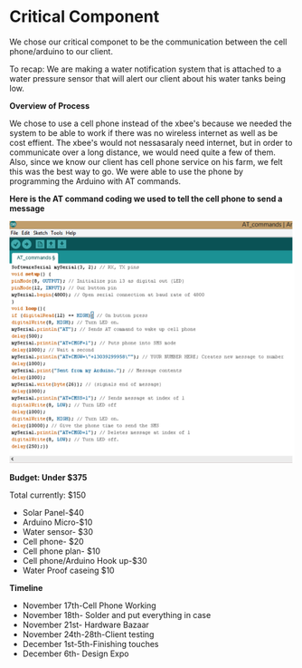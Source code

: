 Critical Component
==================
We chose our critical componet to be the communication between the cell phone/arduino to our client.

To recap:
We are making a water notification system that is attached to a water pressure sensor that will alert our client about his water tanks being low.

<b>Overview of Process</b>

We chose to use a cell phone instead of the xbee's because we needed the system to be able to work if there was no wireless internet as well as be cost effient. The xbee's would not nessasaraly need internet, but in order to communicate over a long distance, we would need quite a few of them. Also, since we know our client has cell phone service on his farm, we felt this was the best way to go. We were able to use the phone by programming the Arduino with AT commands.

<b>Here is the AT command coding we used to tell the cell phone to send a message</b>

![Coding](https://github.com/TheProperPenguins/Water-Tank-Notification-System/blob/master/Github%20Pictures/Screen%20Shot%202014-11-11%20at%201.39.58%20PM.png)



<b>Budget: Under $375</b>

Total currently: $150
<ul>
<li> Solar Panel-$40 </li>
<li> Arduino Micro-$10 </li>
<li> Water sensor- $30 </li>
<li> Cell phone- $20 </li>
<li> Cell phone plan- $10 </li>
<li> Cell phone/Arduino Hook up-$30 </li>
<li> Water Proof caseing $10 </li>
</ul>

<b>Timeline</b>
<ul>
<li> November 17th-Cell Phone Working </li>
<li> November 18th- Solder and put everything in case</li>
<li> November 21st- Hardware Bazaar</li>
<li> November 24th-28th-Client testing</li>
<li> December 1st-5th-Finishing touches</li>
<li> December 6th- Design Expo</li>
</ul>
